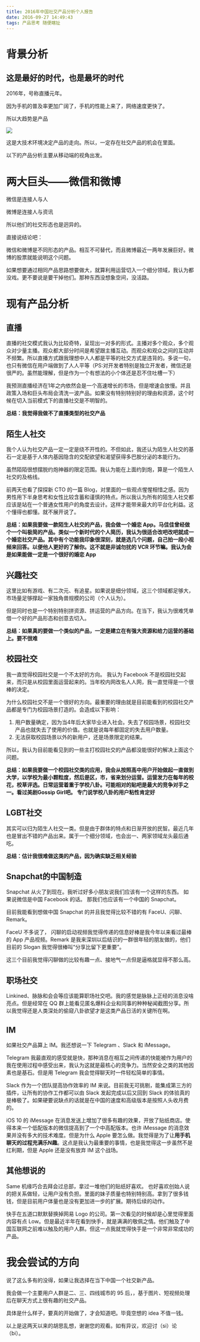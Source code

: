 ```yaml
---
title: 2016年中国社交产品分析个人报告
date: 2016-09-27 14:49:43
tags: 产品思考 随便瞎扯
---
```


# 背景分析
## 这是最好的时代，也是最坏的时代
2016年，号称直播元年。

因为手机的普及率更加广阔了，手机的性能上来了，网络速度更快了。

所以大趋势是产品

![](http://ww3.sinaimg.cn/large/006y8lVagw1f888f7ufokj30cy01k744.jpg)

这是大技术环境决定产品的走向。所以，一定存在社交产品的机会在里面。

以下的产品分析主要从移动端的视角出发。

#  两大巨头——微信和微博 
微信是连接人与人

微博是连接人与资讯

所以他们的社交形态也是迥异的。

直接说结论吧：

微信和微博是不同形态的产品。相互不可替代，而且微博最近一两年发展巨好。微博的股票就能说明这个问题。

如果想要通过相同产品思路想要做大，就算利用运营切入一个细分领域，我认为都没戏。更不要说是要干掉他们。那种东西没想象空间，没活路。

#  现有产品分析 
## 直播

直播的社交模式我认为比较奇特，呈现出一对多的形式。主播对多个观众，多个观众对少量主播。观众都大部分时间是希望跟主播互动。而观众和观众之间的互动并不频繁。所以直播方式跟我理想中人人都是平等的社交方式是违背的。多说一句，也只有微信在用户端做到了人人平等（PS:对开发者特别是独立开发者，微信还是很严的。虽然能理解，但是作为一个有想法的小个体还是忍不住吐槽一下）

我预测直播经济在1年之内依然会是一个高速增长的市场，但是增速会放慢。并且政策入场和巨头布局会清洗一波产品。如果没有特别特别好的理由和资源，这个时候在切入当前模式下的直播社交是不明智的。

**总结：我觉得我做不了直播类型的社交产品**

## 陌生人社交

我个人认为社交产品一定一定是绕不开性的。不但如此，我还认为陌生人社交的基石一定是基于人体内基因隐含的交配欲望和渴望获得多巴胺分泌的本能行为。

虽然陌陌很想摆脱约炮神器的限定范围。我认为能在上面约到炮，算是一个陌生人社交的及格线。

前两天也看了探探新 CTO 的一篇 Blog，对里面的一些观点惺惺相惜之感。因为男性用下半身思考和女性比较含蓄和谨慎的特点。所以我认为所有的陌生人社交都应该是站在一个普通女性用户的角度去设计。这样才能带来最大的平台化利益。这个懂得也都懂。就不展开说了。

**总结：如果我要做一款陌生人社交的产品，我会做一个婚恋 App。马佳佳曾经做个一个叫极简的产品。类似一个新时代的个人简历，我认为很适合改吧改吧就成一个婚恋社交产品。其中有个功能我印象很深刻，就是选几个问题，自己拍一段小视频来回答。以便他人更好的了解你。这不就是非诚勿扰的 VCR 环节嘛。我认为会是如果能做一定是一个很好的婚恋 App**


## 兴趣社交

这里比如有游戏、有二次元、有追星。如果说是细分领域，这三个领域都足够大，市场量足够撑起一家独角兽规模的公司（个人认为）。

但是同时也是一个特别特别拼资源、拼运营的产品方向。在当下，我认为很难凭单借一个好的产品形态和创意去切入。

**总结：如果真的要做一个类似的产品，一定是建立在有强大资源和给力运营的基础上。要不很难**


## 校园社交

我一直觉得校园社交是一个不太好的方向。 我认为 Facebook 不是校园社交起来，而只是从校园里面运营起来的。当年校内网改名人人网，我一直觉得是一个很棒的决定。

为什么校园社交不是一个很好的方向。最重要的理由就是目前能看到的校园社交产品都是专门为校园场景打造的。会造成以下影响：
1. 用户数量确定，因为当4年后大家毕业进入社会。失去了校园场景，校园社交产品也就失去了使用的价值。也就是说每年都固定的失去用户数量。
2. 无法获取校园场景以外的新用户，还是场景限定的结果。 

所以，我认为目前能看见到的一些主打校园社交的产品都没能很好的解决上面这个问题。

**总结：如果我要做一个校园社交类的应用，我会从按照高中用户开始做起一直做到大学，以学校为最小颗粒度，然后是区，市，省来划分运营。运营发力在每年的校花，校草评选。日常运营着重于学校八卦。可能相对的贴吧是最大的竞争对手之一。看过美剧Gossip Girl吧。 专门说学校八卦的用户粘性肯定好**

## LGBT社交

其实可以归为陌生人社交一类。但是由于群体的特点和日渐开放的民智。最近几年也是冒出不错的产品出来。属于一个细分领域，也会出一、两家领域龙头最后通吃。

**总结：估计我很难做这类的产品，因为确实缺乏相关经验**

## Snapchat的中国制造

Snapchat 从火了到现在。我听过好多小朋友说我们应该有一个这样的东西。 如果说微信是中国 Facebook 的话。 那我们也应该有一个中国的 Snapchat。

目前我能看到想做中国 Snapchat 的并且我觉得比较不错的有 FaceU、闪聊、Remark。

FaceU 不多说了， 闪聊的启动视频我觉得传递的信息好棒是我今年以来看过最棒的 App 产品视频。Remark 是我来深圳以后结识的一群很年轻的朋友做的，他们目前的 Slogan 我觉得很棒叫“分享比留下更重要”。

这三个目前我觉得闪聊做的比较有趣一点、接地气一点但是逼格就显得不那么高。

## 职场社交

Linkined、脉脉和会会等应该能算职场社交吧。我的感觉是脉脉上正经的消息没啥亮点。但是经常在 QQ 群上能看见匿名爆料企业和同事的种种秘闻截图分享。所以我觉得还是人类深处的偷窥八卦欲望才是这类产品日活的关键所在啊。


## IM

如果社交产品算上 IM。我还想说一下 Telegram 、Slack 和 iMessage。 

Telegram 我最直观的感受就是快，那种消息在相互之间传递的快能被作为用户的我在使用过程中感受出来，我认为这就是最核心的竞争力。当然安全之类的其他因素也是基石。但是用 Telegram 我会觉得聊天时一件轻松简单的事情。

Slack 作为一个团队提高协作效率的 IM 来说。目前我无可挑剔，能集成第三方的插件，让所有的协作工作都可以由 Slack 发起完成以后又回到 Slack 的体验真的是棒极了。如果硬要说缺点的话就是在中国的速度和高级版本是按照人头收月费的。

iOS 10 的 iMessage 在消息发送上增加了很多有趣的效果，开放了贴纸商店。使得本来一个低配版本的微信提高到了一个中高配版本。也许 iMessage 的消息效果并没有多大的技术难度。但是为什么 Apple 要怎么做。我觉得是为了让**用手机聊天的过程充满乐N趣**。这点是我认为最重要的事情，也是我觉得这一步虽然不是红利期，但是 Apple 还是没有放弃 IM 这个战场。  

## 其他想说的 

Same 机缘巧合去拜会过总部，拿过一堆他们的贴纸好喜欢。 也好喜欢创始人说的把关系做轻，让用户没有负担。里面的妹子质量也特别特别高。拿到了很多钱钱，但是目前用户体量也是没有更加进一步的扩展。期待后续的动作。

快手在五道口默默替换掉网易 Logo 的公司。第一次看见的时候却是心里觉得里面内容有点 Low。但是最近半年在看到快手，就是满满的敬佩之情。他们触及了中国互联网之前难以触及的用户人群。但这一点我就觉得快手是一个非常非常成功的产品。


# 我会尝试的方向

说了这么多有的没得，如果让我选择在当下中国一个社交新产品。

我会做一个主要用户人群是二、三、四线城市的 95 后，，基于图片、短视频处理后在聊天方式上很有趣的社交产品。

具体是什么样子，要真的开始做了，才会知道吧。毕竟空想的 idea 不值一钱。


以上是这两天以来的胡思乱想，谢谢您的观看。如有异议，欢迎讨（si）论（bi）。

